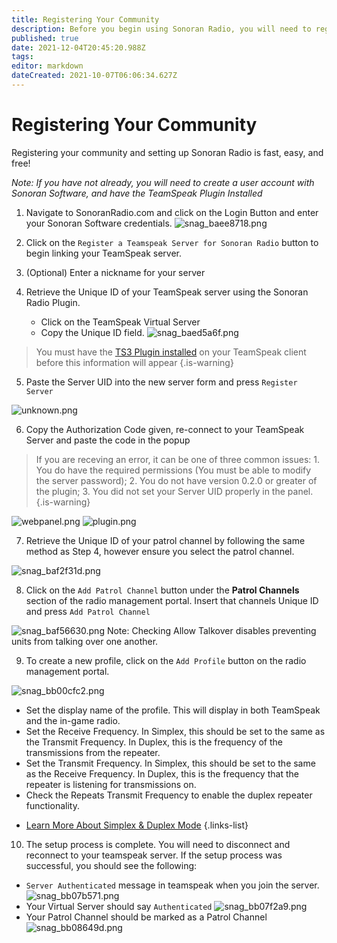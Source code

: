 ```yaml
---
title: Registering Your Community
description: Before you begin using Sonoran Radio, you will need to register a community. Sonoran Radio uses your Sonoran Software account.
published: true
date: 2021-12-04T20:45:20.988Z
tags: 
editor: markdown
dateCreated: 2021-10-07T06:06:34.627Z
---
```


# Registering Your Community
Registering your community and setting up Sonoran Radio is fast, easy, and free!

*Note: If you have not already, you will need to create a user account with Sonoran Software, and have the TeamSpeak Plugin Installed*

1. Navigate to SonoranRadio.com and click on the Login Button and enter your Sonoran Software credentials.
![snag_baee8718.png](/snag_baee8718.png)

2. Click on the `Register a Teamspeak Server for Sonoran Radio` button to begin linking your TeamSpeak server.

3. (Optional) Enter a nickname for your server

4. Retrieve the Unique ID of your TeamSpeak server using the Sonoran Radio Plugin.
	* Click on the TeamSpeak Virtual Server
  	* Copy the Unique ID field.
    ![snag_baed5a6f.png](/snag_baed5a6f.png)
> You must have the [TS3 Plugin installed](/tutorials/install-plugin) on your TeamSpeak client before this information will appear
{.is-warning}

    
5. Paste the Server UID into the new server form and press `Register Server`

![unknown.png](https://i.imgur.com/eOTfAkY.png)

6. Copy the Authorization Code given, re-connect to your TeamSpeak Server and paste the code in the popup

> If you are receving an error, it can be one of three common issues: 1. You do have the required permissions (You must be able to modify the server password); 2. You do not have version 0.2.0 or greater of the plugin; 3. You did not set your Server UID properly in the panel.
{.is-warning}

![webpanel.png](https://i.imgur.com/sylq41i.png)
![plugin.png](https://i.imgur.com/yy0PxZy.png)

7. Retrieve the Unique ID of your patrol channel by following the same method as Step 4, however ensure you select the patrol channel.

![snag_baf2f31d.png](/snag_baf2f31d.png)

8. Click on the `Add Patrol Channel` button under the **Patrol Channels** section of the radio management portal. Insert that channels Unique ID and press `Add Patrol Channel`

![snag_baf56630.png](/snag_baf56630.png)
Note: Checking Allow Talkover disables preventing units from talking over one another.

9. To create a new profile, click on the `Add Profile` button on the radio management portal.

 ![snag_bb00cfc2.png](/snag_bb00cfc2.png)
 * Set the display name of the profile. This will display in both TeamSpeak and the in-game radio.
 * Set the Receive Frequency. In Simplex, this should be set to the same as the Transmit Frequency. In Duplex, this is the frequency of the transmissions from the repeater.
 * Set the Transmit Frequency. In Simplex, this should be set to the same as the Receive Frequency. In Duplex, this is the frequency that the repeater is listening for transmissions on.
 * Check the Repeats Transmit Frequency to enable the duplex repeater functionality.
- [Learn More About Simplex & Duplex Mode](/tutorials/core-concepts)
{.links-list}

10. The setup process is complete. You will need to disconnect and reconnect to your teamspeak server. If the setup process was successful, you should see the following:

 * `Server Authenticated` message in teamspeak when you join the server.
 ![snag_bb07b571.png](/snag_bb07b571.png)
 * Your Virtual Server should say `Authenticated`
 ![snag_bb07f2a9.png](/snag_bb07f2a9.png)
 * Your Patrol Channel should be marked as a Patrol Channel
 ![snag_bb08649d.png](/snag_bb08649d.png)
